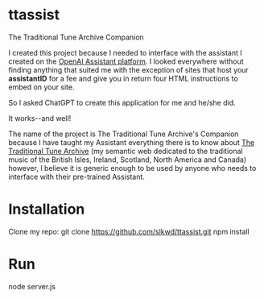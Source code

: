 # ttassist
 The Traditional Tune Archive Companion
 
 I created this project because I needed to interface with the assistant I created on the [OpenAI Assistant platform](https://platform.openai.com/assistants).
 I looked everywhere without finding anything that suited me with the exception of sites that host your **assistantID** for a fee and give you in return four HTML instructions to embed on your site.

 So I asked ChatGPT to create this application for me and he/she did.

 It works--and well!

 The name of the project is The Traditional Tune Archive's Companion because I have taught my Assistant everything there is to know about [The Traditional Tune Archive](https://tunearch.org) (my semantic web dedicated to the traditional music of the British Isles, Ireland, Scotland, North America and Canada) however, I believe it is generic enough to be used by anyone who needs to interface with their pre-trained Assistant.
 
 # Installation
 
  Clone my repo: git clone https://github.com/slkwd/ttassist.git
  npm install
  
 # Run
  
  node server.js
  
  